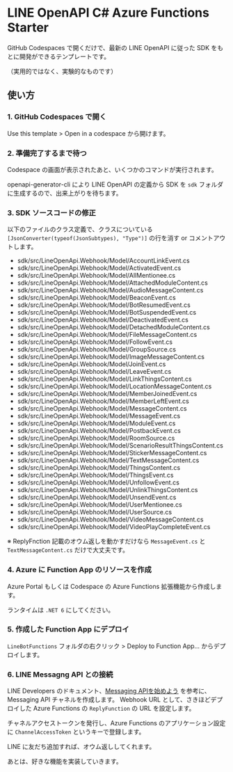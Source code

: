 # LINE OpenAPI C# Azure Functions Starter

GitHub Codespaces で開くだけで、最新の LINE OpenAPI に従った SDK をもとに開発ができるテンプレートです。

（実用的ではなく、実験的なものです）


## 使い方

### 1. GitHub Codespaces で開く

Use this template > Open in a codespace から開けます。

### 2. 準備完了するまで待つ

Codespace の画面が表示されたあと、いくつかのコマンドが実行されます。

openapi-generator-cli により LINE OpenAPI の定義から SDK を `sdk` フォルダに生成するので、出来上がりを待ちます。


### 3. SDK ソースコードの修正

以下のファイルのクラス定義で、クラスについている `[JsonConverter(typeof(JsonSubtypes), "Type")]` の行を消す or コメントアウトします。

- sdk/src/LineOpenApi.Webhook/Model/AccountLinkEvent.cs
- sdk/src/LineOpenApi.Webhook/Model/ActivatedEvent.cs
- sdk/src/LineOpenApi.Webhook/Model/AllMentionee.cs
- sdk/src/LineOpenApi.Webhook/Model/AttachedModuleContent.cs
- sdk/src/LineOpenApi.Webhook/Model/AudioMessageContent.cs
- sdk/src/LineOpenApi.Webhook/Model/BeaconEvent.cs
- sdk/src/LineOpenApi.Webhook/Model/BotResumedEvent.cs
- sdk/src/LineOpenApi.Webhook/Model/BotSuspendedEvent.cs
- sdk/src/LineOpenApi.Webhook/Model/DeactivatedEvent.cs
- sdk/src/LineOpenApi.Webhook/Model/DetachedModuleContent.cs
- sdk/src/LineOpenApi.Webhook/Model/FileMessageContent.cs
- sdk/src/LineOpenApi.Webhook/Model/FollowEvent.cs
- sdk/src/LineOpenApi.Webhook/Model/GroupSource.cs
- sdk/src/LineOpenApi.Webhook/Model/ImageMessageContent.cs
- sdk/src/LineOpenApi.Webhook/Model/JoinEvent.cs
- sdk/src/LineOpenApi.Webhook/Model/LeaveEvent.cs
- sdk/src/LineOpenApi.Webhook/Model/LinkThingsContent.cs
- sdk/src/LineOpenApi.Webhook/Model/LocationMessageContent.cs
- sdk/src/LineOpenApi.Webhook/Model/MemberJoinedEvent.cs
- sdk/src/LineOpenApi.Webhook/Model/MemberLeftEvent.cs
- sdk/src/LineOpenApi.Webhook/Model/MessageContent.cs
- sdk/src/LineOpenApi.Webhook/Model/MessageEvent.cs
- sdk/src/LineOpenApi.Webhook/Model/ModuleEvent.cs
- sdk/src/LineOpenApi.Webhook/Model/PostbackEvent.cs
- sdk/src/LineOpenApi.Webhook/Model/RoomSource.cs
- sdk/src/LineOpenApi.Webhook/Model/ScenarioResultThingsContent.cs
- sdk/src/LineOpenApi.Webhook/Model/StickerMessageContent.cs
- sdk/src/LineOpenApi.Webhook/Model/TextMessageContent.cs
- sdk/src/LineOpenApi.Webhook/Model/ThingsContent.cs
- sdk/src/LineOpenApi.Webhook/Model/ThingsEvent.cs
- sdk/src/LineOpenApi.Webhook/Model/UnfollowEvent.cs
- sdk/src/LineOpenApi.Webhook/Model/UnlinkThingsContent.cs
- sdk/src/LineOpenApi.Webhook/Model/UnsendEvent.cs
- sdk/src/LineOpenApi.Webhook/Model/UserMentionee.cs
- sdk/src/LineOpenApi.Webhook/Model/UserSource.cs
- sdk/src/LineOpenApi.Webhook/Model/VideoMessageContent.cs
- sdk/src/LineOpenApi.Webhook/Model/VideoPlayCompleteEvent.cs

※ ReplyFnction 記載のオウム返しを動かすだけなら `MessageEvent.cs` と `TextMessageContent.cs` だけで大丈夫です。

### 4. Azure に Function App のリソースを作成

Azure Portal もしくは Codespace の Azure Functions 拡張機能から作成します。

ランタイムは `.NET 6` にしてください。

### 5. 作成した Function App にデプロイ

`LineBotFunctions` フォルダの右クリック > Deploy to Function App... からデプロイします。

### 6. LINE Messagng API との接続

LINE Developers のドキュメント、[Messaging APIを始めよう](https://developers.line.biz/ja/docs/messaging-api/getting-started/) を参考に、Messaging API チャネルを作成します。
​
Webhook URL として、さきほどデプロイした Azure Functions の `ReplyFunction` の URL を設定します。

チャネルアクセストークンを発行し、Azure Functions のアプリケーション設定に `ChannelAccessToken` というキーで登録します。

LINE に友だち追加すれば、オウム返ししてくれます。

あとは、好きな機能を実装していきます。